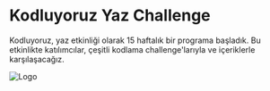 # Kodluyoruz Yaz Challenge
Kodluyoruz, yaz etkinliği olarak 15 haftalık bir programa başladık. Bu etkinlikte katılımcılar, çeşitli kodlama challenge'larıyla ve içeriklerle karşılaşacağız.


![Logo](https://media.licdn.com/dms/image/D4D16AQFQ4MpyCtDMqQ/profile-displaybackgroundimage-shrink_350_1400/0/1689071646721?e=1694649600&v=beta&t=zfkpESQ__joJJQcalDpTlue9peGN62e3QuoexDLGbKA)
